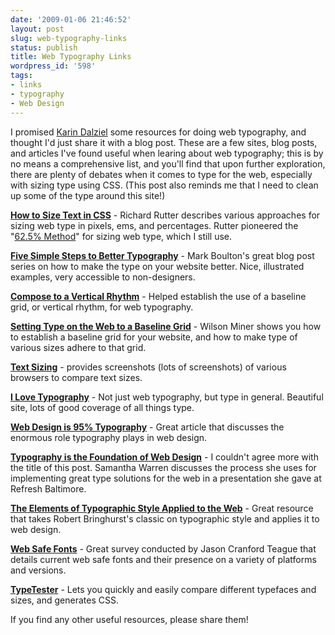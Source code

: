 ```yaml
---
date: '2009-01-06 21:46:52'
layout: post
slug: web-typography-links
status: publish
title: Web Typography Links
wordpress_id: '598'
tags:
- links
- typography
- Web Design
---
```


I promised [Karin Dalziel](http://www.os-agnostic.com/) some resources for doing web typography, and thought I'd just share it with a blog post. These are a few sites, blog posts, and articles I've found useful when learing about web typography; this is by no means a comprehensive list, and you'll find that upon further exploration, there are plenty of debates when it comes to type for the web, especially with sizing type using CSS. (This post also reminds me that I need to clean up some of the type around this site!)





**[How to Size Text in CSS](http://www.alistapart.com/articles/howtosizetextincss/)** - Richard Rutter describes various approaches for sizing web type in pixels, ems, and percentages. Rutter pioneered the "[62.5% Method](http://clagnut.com/blog/348/)" for sizing web type, which I still use.





**[Five Simple Steps to Better Typography](http://www.markboulton.co.uk/journal/comments/five_simple_steps_to_better_typography/)** - Mark Boulton's great blog post series on how to make the type on your website better. Nice, illustrated examples, very accessible to non-designers.





**[Compose to a Vertical Rhythm](http://24ways.org/2006/compose-to-a-vertical-rhythm)** - Helped establish the use of a baseline grid, or vertical rhythm, for web typography.





**[Setting Type on the Web to a Baseline Grid](http://www.alistapart.com/articles/settingtypeontheweb)** - Wilson Miner shows you how to establish a baseline grid for your website, and how to make type of various sizes adhere to that grid. 





**[Text Sizing](http://www.thenoodleincident.com/tutorials/box_lesson/font/index.html)** - provides screenshots (lots of screenshots) of various browsers to compare text sizes. 





**[I Love Typography](http://ilovetypography.com/)** - Not just web typography, but type in general. Beautiful site, lots of good coverage of all things type. 





**[Web Design is 95% Typography](http://informationarchitects.jp/the-web-is-all-about-typography-period/)** - Great article that discusses the enormous role typography plays in web design. 





**[Typography is the Foundation of Web Design](http://www.badassideas.com/blog/2008/11/23/typography-is-the-foundation-of-web-design/)** - I couldn't agree more with the title of this post. Samantha Warren discusses the process she uses for implementing great type solutions for the web in a presentation she gave at Refresh Baltimore.





**[The Elements of Typographic Style Applied to the Web](http://www.webtypography.net/)** - Great resource that takes Robert Bringhurst's classic on typographic style and applies it to web design.





**[Web Safe Fonts](http://www.speaking-in-styles.com/web-typography/Web-Safe-Fonts/)** - Great survey conducted by Jason Cranford Teague that details current web safe fonts and their presence on a variety of platforms and versions.





**[TypeTester](http://www.typetester.org/)** - Lets you quickly and easily compare different typefaces and sizes, and generates CSS.





If you find any other useful resources, please share them!
